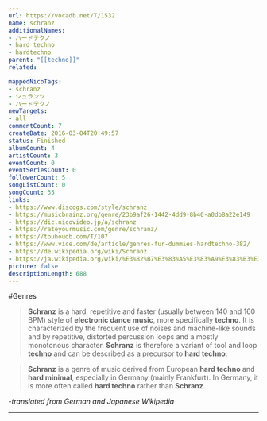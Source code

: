 ```yaml
---
url: https://vocadb.net/T/1532
name: schranz
additionalNames: 
- ハードテクノ
- hard techno
- hardtechno
parent: "[[techno]]"
related:

mappedNicoTags:
- schranz
- シュランツ
- ハードテクノ
newTargets:
- all
commentCount: 7
createDate: 2016-03-04T20:49:57
status: Finished
albumCount: 4
artistCount: 3
eventCount: 0
eventSeriesCount: 0
followerCount: 5
songListCount: 0
songCount: 35
links: 
- https://www.discogs.com/style/schranz
- https://musicbrainz.org/genre/23b9af26-1442-4dd9-8b40-a0db8a22e149
- https://dic.nicovideo.jp/a/schranz
- https://rateyourmusic.com/genre/schranz/
- https://touhoudb.com/T/107
- https://www.vice.com/de/article/genres-fur-dummies-hardtechno-382/
- https://de.wikipedia.org/wiki/Schranz
- https://ja.wikipedia.org/wiki/%E3%82%B7%E3%83%A5%E3%83%A9%E3%83%B3%E3%83%84
picture: false
descriptionLength: 688
---
```


#Genres

> **Schranz** is a hard, repetitive and faster (usually between 140 and 160 BPM) style of **electronic dance music**, more specifically **techno**. 
It is characterized by the frequent use of noises and machine-like sounds and by repetitive, distorted percussion loops and a mostly monotonous character. 
**Schranz** is therefore a variant of tool and loop **techno** and can be described as a precursor to **hard techno**.

> **Schranz** is a genre of music derived from European **hard techno** and **hard minimal**, especially in Germany (mainly Frankfurt). 
In Germany, it is more often called **hard techno** rather than **Schranz**.

*-translated from German and Japanese Wikipedia*

---

